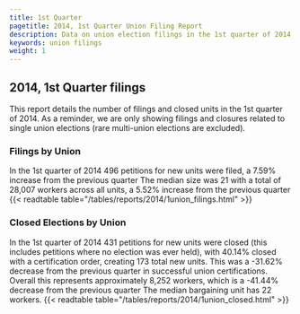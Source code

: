 ```yaml
---
title: 1st Quarter
pagetitle: 2014, 1st Quarter Union Filing Report
description: Data on union election filings in the 1st quarter of 2014
keywords: union filings
weight: 1
---
```


## 2014, 1st Quarter filings

This report details the number of filings and closed units in the 1st quarter of 2014. As a reminder, we are only showing filings and closures related to single union elections (rare multi-union elections are excluded).

### Filings by Union
In the 1st quarter of 2014 496 petitions for new units were filed, a 7.59% increase from the previous quarter The median size was 21 with a total of 28,007 workers across all units, a 5.52% increase from the previous quarter
{{< readtable table="/tables/reports/2014/1union_filings.html" >}}

### Closed Elections by Union
In the 1st quarter of 2014 431 petitions for new units were closed (this includes petitions where no election was ever held), with 40.14% closed with a certification order, creating 173 total new units. This was a -31.62% decrease from the previous quarter in successful union certifications. Overall this represents approximately 8,252 workers, which is a -41.44% decrease from the previous quarter The median bargaining unit has 22 workers.
{{< readtable table="/tables/reports/2014/1union_closed.html" >}}
